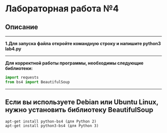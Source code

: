 # Лабораторная работа №4
## **Описание**
___
**1.Для запуска файла откройте командную строку и напишите python3 lab4.py**
___
**Для корректной работы программы, необходимы следующие библиотеки:**
```python
import requests
from bs4 import BeautifulSoup
```
---
 ## **Если вы используете Debian или Ubuntu Linux, нужно установить библиотеку BeautifulSoup**
 ```console
 apt-get install python-bs4 (для Python 2)
 apt-get install python3-bs4 (для Python 3)
 ```
